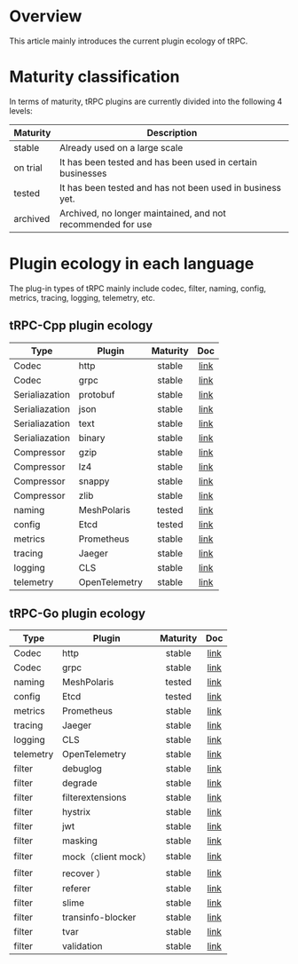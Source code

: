 # Overview

This article mainly introduces the current plugin ecology of tRPC.

# Maturity classification

In terms of maturity, tRPC plugins are currently divided into the following 4 levels:

| Maturity   | Description                             |
| -------- | -------------------------------- |
| stable   | Already used on a large scale |
| on trial | It has been tested and has been used in certain businesses |
| tested   | It has been tested and has not been used in business yet. |
| archived | Archived, no longer maintained, and not recommended for use |

# Plugin ecology in each language

The plug-in types of tRPC mainly include codec, filter, naming, config, metrics, tracing, logging, telemetry, etc.

## tRPC-Cpp plugin ecology 

| Type  |   Plugin   |  Maturity  |  Doc |
| -------- | -------- | :------: | :---------------------------------------------------------------------------------: |
| Codec  | http |  stable  | [link](https://github.com/trpc-group/trpc-cpp/blob/main/docs/en/http_protocol_service.md) |
| Codec  | grpc |  stable  | [link](https://github.com/trpc-group/trpc-cpp/blob/main/docs/en/grpc_protocol_service.md) |
| Serialiazation  | protobuf |  stable  | [link](https://github.com/trpc-group/trpc-cpp/blob/main/docs/en/serialization.md) |
| Serialiazation  | json |  stable  | [link](https://github.com/trpc-group/trpc-cpp/blob/main/docs/en/serialization.md) |
| Serialiazation  | text |  stable  | [link](https://github.com/trpc-group/trpc-cpp/blob/main/docs/en/serialization.md) |
| Serialiazation  | binary |  stable  | [link](https://github.com/trpc-group/trpc-cpp/blob/main/docs/en/serialization.md) |
| Compressor  | gzip |  stable  | [link](https://github.com/trpc-group/trpc-cpp/blob/main/docs/en/compression.md) |
| Compressor  | lz4 |  stable  | [link](https://github.com/trpc-group/trpc-cpp/blob/main/docs/en/compression.md) |
| Compressor  | snappy |  stable  | [link](https://github.com/trpc-group/trpc-cpp/blob/main/docs/en/compression.md) |
| Compressor  | zlib |  stable  | [link](https://github.com/trpc-group/trpc-cpp/blob/main/docs/en/compression.md) |
| naming  | MeshPolaris |  tested  | [link](https://github.com/trpc-group/cpp-naming-polarismesh/blob/main/README.md) |
| config  | Etcd |  tested  | [link](https://github.com/trpc-group/cpp-config-etcd/blob/main/README.md) |
| metrics  | Prometheus |  stable  | [link](https://github.com/trpc-group/trpc-cpp/blob/main/docs/en/prometheus_metrics.md) |
| tracing  | Jaeger |  stable  | [link](https://github.com/trpc-group/cpp-tracing-jaeger/blob/main/README_zh.md) |
| logging  | CLS |  stable  | [link](https://github.com/trpc-group/cpp-logging-cls/blob/main/README_zh.md) |
| telemetry  | OpenTelemetry |  stable  | [link](https://github.com/trpc-group/cpp-telemetry-opentelemetry/blob/main/README_zh.md) |

## tRPC-Go plugin ecology

| Type  |   Plugin   |  Maturity  |  Doc |
| -------- | -------- | :------: | :---------------------------------------------------------------------------------: |
| Codec  | http |  stable  | [link](https://github.com/trpc-group/trpc-go/tree/main/http) |
| Codec  | grpc |  stable  | [link](https://github.com/trpc-ecosystem/go-codec/tree/main/grpc) |
| naming  | MeshPolaris |  tested  | [link](https://github.com/trpc-ecosystem/go-naming-polarismesh) |
| config  | Etcd |  tested  | [link](https://github.com/trpc-ecosystem/go-config-etcd) |
| metrics  | Prometheus |  stable  | [link](https://github.com/trpc-ecosystem/go-metrics-prometheus) |
| tracing  | Jaeger |  stable  | [link](https://github.com/trpc-ecosystem/go-opentracing-jaeger) |
| logging  | CLS |  stable  | [link](https://github.com/trpc-ecosystem/go-log-cls) |
| telemetry  | OpenTelemetry |  stable  | [link](https://github.com/trpc-ecosystem/go-opentelementry) |
| filter | debuglog | stable | [link](https://github.com/trpc-ecosystem/go-filter/tree/main/debuglog) |
| filter | degrade | stable | [link](https://github.com/trpc-ecosystem/go-filter/tree/main/degrade) |
| filter | filterextensions | stable | [link](https://github.com/trpc-ecosystem/go-filter/tree/main/filterextensions) |
| filter | hystrix | stable | [link](https://github.com/trpc-ecosystem/go-filter/tree/main/hystrix) |
| filter | jwt | stable | [link](https://github.com/trpc-ecosystem/go-filter/tree/main/jwt) |
| filter | masking | stable | [link](https://github.com/trpc-ecosystem/go-filter/tree/main/masking) |
| filter | mock（client mock）| stable | [link](https://github.com/trpc-ecosystem/go-filter/tree/main/mock) |
| filter | recover ）| stable | [link](https://github.com/trpc-ecosystem/go-filter/tree/main/recovery) |
| filter | referer | stable | [link](https://github.com/trpc-ecosystem/go-filter/tree/main/referer) |
| filter | slime | stable | [link](https://github.com/trpc-ecosystem/go-filter/tree/main/slime) |
| filter | transinfo-blocker | stable | [link](https://github.com/trpc-ecosystem/go-filter/tree/main/transinfo-blocker) |
| filter | tvar | stable | [link](https://github.com/trpc-ecosystem/go-filter/tree/main/tvar) |
| filter | validation | stable | [link](https://github.com/trpc-ecosystem/go-filter/tree/main/validation) |
